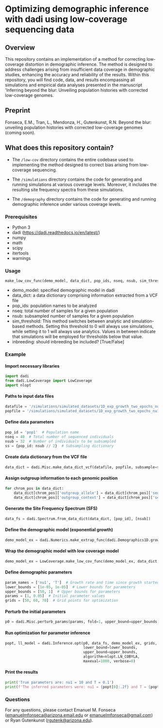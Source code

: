# Optimizing demographic inference with dadi using low-coverage sequencing data

## Overview

This repository contains an implementation of a method for correcting low-coverage distortion in demographic inference. The method is designed to address challenges arising from insufficient data coverage in demographic studies, enhancing the accuracy and reliability of the results. Within this repository, you will find code, data, and results encompassing all simulations and empirical data analyses presented in the manuscript 'Inferring beyond the blur: Unveiling population histories with corrected low-coverage genomes.

## Preprint

Fonseca, E.M., Tran, L., Mendonza, H., Gutenkunst, R.N. Beyond the blur: unveiling population histories with corrected low-coverage genomes (coming soon).

## What does this repository contain?

 - The `/low-cov` directory contains the entire codebase used to implementing the method designed to correct bias arising from low-coverage sequencing.
 
 -  The `/simulations` directory contains the code for generating and running simulations at various coverage levels. Moreover, it includes the resulting site frequency spectra from these simulations.

 -  The `/demography` directory contains the code for generating and running demographic inference under various coverage levels.

### Prerequisites

- Python 3
- dadi (https://dadi.readthedocs.io/en/latest/)
- numpy
- math
- scipy
- itertools
- warnings

### Usage

```python
make_low_cov_func(demo_model, data_dict, pop_ids, nseq, nsub, sim_threshold, inbreeding)
```

- demo_model: specified demographic model in dadi
- data_dict: a data dictionary comprising information extracted from a VCF file
- pop_ids: population names to be analyzed
- nseq: total number of samples for a given population
- nsub: subsampled number of samples for a given population
- sim_threshold: This method switches between analytic and simulation-based methods. Setting this threshold to 0 will always use simulations, while setting it to 1 will always use analytics. Values in between indicate that simulations will be employed for thresholds below that value.
- inbreeding: should inbreeding be included? [True/False]

### Example

#### Import necessary libraries
```python
import dadi
from dadi.LowCoverage import LowCoverage
import nlopt
```

#### Paths to input data files
```python
datafile = '/simulations/simulated_datasets/1D_exp_growth_two_epochs_nu1_10_T1_0.1/heterogeneous_coverage/coverage_3/VCF_files_gatk/gatk_Replicate_1_filtered.vcf'
popfile = '/simulations/simulated_datasets/1D_exp_growth_two_epochs_nu1_10_T1_0.1/heterogeneous_coverage/coverage_3/VCF_files_gatk/popfile.txt'
```

#### Define data parameters
```python
pop_id = 'pop1'  # Population name
nseq = 40  # Total number of sequenced individuals
nsub = 32  # Number of individuals to be subsampled
ss = {pop_id: nsub // 2}  # Subsampling dictionary
```

#### Create data dictionary from the VCF file
```python
data_dict = dadi.Misc.make_data_dict_vcf(datafile, popfile, subsample=ss)
```

#### Assign outgroup information to each genomic position
```python
for chrom_pos in data_dict:
    data_dict[chrom_pos]['outgroup_allele'] = data_dict[chrom_pos]['segregating'][0]
    data_dict[chrom_pos]['outgroup_context'] = data_dict[chrom_pos]['segregating'][0]
```

#### Generate the Site Frequency Spectrum (SFS)
```python
data_fs = dadi.Spectrum.from_data_dict(data_dict, [pop_id], [nsub])
```

#### Define the demographic model (exponential growth)
```python
demo_model_ex = dadi.Numerics.make_extrap_func(dadi.Demographics1D.growth)
```

#### Wrap the demographic model with low coverage model
```python
demo_model_ex = LowCoverage.make_low_cov_func(demo_model_ex, data_dict, data_fs.pop_ids, [nseq], [nsub], sim_threshold=1e-2, inbreeding=False)
```

#### Define demographic parameters
```python
param_names = ['nu1', 'T']  # Growth rate and time since growth started
lower_bounds = [1e-05, 1e-05]  # Lower bounds for parameters
upper_bounds = [50, 1]  # Upper bounds for parameters
params = [1, 0.05]  # Initial parameter values
grids = [50, 60, 70]  # Grid points for optimization
```

#### Perturb the initial parameters
```python
p0 = dadi.Misc.perturb_params(params, fold=1, upper_bound=upper_bounds, lower_bound=lower_bounds)
```

#### Run optimization for parameter inference
```python
popt, ll_model = dadi.Inference.opt(p0, data_fs, demo_model_ex, grids,
                                    lower_bound=lower_bounds,
                                    upper_bound=upper_bounds,
                                    algorithm=nlopt.LN_COBYLA,
                                    maxeval=1000, verbose=0)
```

#### Print the results
```python
print('True parameters are: nu1 = 10 and T = 0.1')
print(f'The inferred parameters were: nu1 = {popt[0]:.2f} and T = {popt[1]:.2f}')
```

### Questions

For any questions, please contact Emanuel M. Fonseca (emanuelmfonseca@arizona.email.edu or emanuelmfonseca@gmail.com) or Ryan Gutenkunst (rgutenk@arizona.edu).

